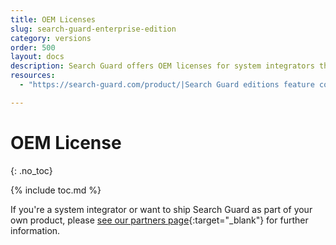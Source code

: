 ```yaml
---
title: OEM Licenses
slug: search-guard-enterprise-edition
category: versions
order: 500
layout: docs
description: Search Guard offers OEM licenses for system integrators that want to ship Search Guard as part of their own products.  
resources:
  - "https://search-guard.com/product/|Search Guard editions feature comparison (website)"

---
```

<!---
Copyright 2019 floragunn GmbH
-->

# OEM License
{: .no_toc}

{% include toc.md %}

If you're a system integrator or want to ship Search Guard as part of your own product, please [see our partners page](https://search-guard.com/partners/){:target="_blank"} for further information.